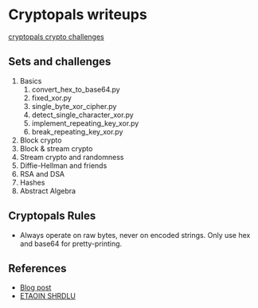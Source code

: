 Cryptopals writeups
===================

[cryptopals crypto challenges](https://cryptopals.com/)

## Sets and challenges

1. Basics
    1. convert_hex_to_base64.py
    2. fixed_xor.py
    3. single_byte_xor_cipher.py
    4. detect_single_character_xor.py
    5. implement_repeating_key_xor.py
    6. break_repeating_key_xor.py
2. Block crypto
3. Block & stream crypto
4. Stream crypto and randomness
5. Diffie-Hellman and friends
6. RSA and DSA
7. Hashes
8. Abstract Algebra

## Cryptopals Rules

- Always operate on raw bytes, never on encoded strings. Only use hex and base64 for pretty-printing.

## References

- [Blog post](https://blog.pinboard.in/2013/04/the_matasano_crypto_challenges/)
- [ETAOIN SHRDLU](https://en.wikipedia.org/wiki/Etaoin_shrdlu)
